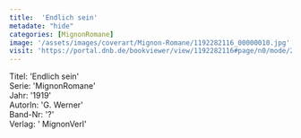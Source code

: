 ```yaml
---
title:  'Endlich sein'
metadate: "hide"
categories: [MignonRomane]
image: '/assets/images/coverart/Mignon-Romane/1192282116_00000010.jpg'
visit: 'https://portal.dnb.de/bookviewer/view/1192282116#page/n0/mode/2up'
---
```

Titel: 'Endlich sein' <br>
Serie: 'MignonRomane' <br>
Jahr: '1919' <br>
AutorIn: 'G. Werner' <br>
Band-Nr: '?' <br>
Verlag: ' MignonVerl'